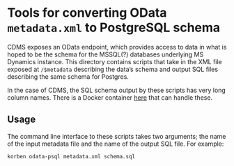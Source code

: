 # Tools for converting OData `metadata.xml` to PostgreSQL schema

CDMS exposes an OData endpoint, which provides access to data in what is hoped to be the
schema for the MSSQL(?) databases underlying MS Dynamics instance. This
directory contains scripts that take in the XML file exposed at `/$metadata`
describing the data’s schema and output SQL files describing the same schema
for Postgres.

In the case of CDMS, the SQL schema output by these scripts has very long
column names. There is a Docker container [here](../../../postgres-namedatalen)
that can handle these.

## Usage
The command line interface to these scripts takes two arguments; the name of
the input metadata file and the name of the output SQL file. For example:

```
korben odata-psql metadata.xml schema.sql
```

